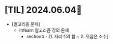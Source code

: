 # [TIL] 2024.06.04🐾

* [알고리즘 문제]
    * Infearn 알고리즘 강의 문제 
        * section4 - [1. 자리수의 합 ~ 2. 뒤집은 소수]